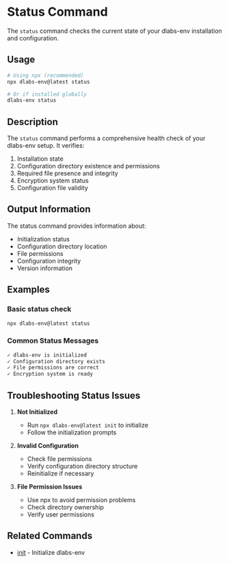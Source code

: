 # Status Command

The `status` command checks the current state of your dlabs-env installation and configuration.

## Usage

```bash
# Using npx (recommended)
npx dlabs-env@latest status

# Or if installed globally
dlabs-env status
```

## Description

The `status` command performs a comprehensive health check of your dlabs-env setup. It verifies:

1. Installation state
2. Configuration directory existence and permissions
3. Required file presence and integrity
4. Encryption system status
5. Configuration file validity

## Output Information

The status command provides information about:

- Initialization status
- Configuration directory location
- File permissions
- Configuration integrity
- Version information

## Examples

### Basic status check

```bash
npx dlabs-env@latest status
```

### Common Status Messages

```bash
✓ dlabs-env is initialized
✓ Configuration directory exists
✓ File permissions are correct
✓ Encryption system is ready
```

## Troubleshooting Status Issues

1. **Not Initialized**

   - Run `npx dlabs-env@latest init` to initialize
   - Follow the initialization prompts

2. **Invalid Configuration**

   - Check file permissions
   - Verify configuration directory structure
   - Reinitialize if necessary

3. **File Permission Issues**
   - Use npx to avoid permission problems
   - Check directory ownership
   - Verify user permissions

## Related Commands

- [init](/reference/commands/init) - Initialize dlabs-env
